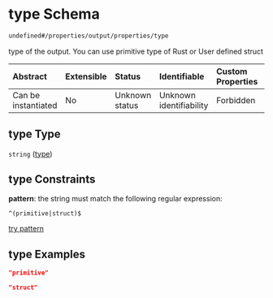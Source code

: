 # type Schema

```txt
undefined#/properties/output/properties/type
```

type of the output. You can use primitive type of Rust or User defined struct

| Abstract            | Extensible | Status         | Identifiable            | Custom Properties | Additional Properties | Access Restrictions | Defined In                                                                     |
| :------------------ | :--------- | :------------- | :---------------------- | :---------------- | :-------------------- | :------------------ | :----------------------------------------------------------------------------- |
| Can be instantiated | No         | Unknown status | Unknown identifiability | Forbidden         | Allowed               | none                | [algorithm\_lens.json\*](../../out/algorithm_lens.json "open original schema") |

## type Type

`string` ([type](algorithm_lens-properties-output-properties-type.md))

## type Constraints

**pattern**: the string must match the following regular expression:&#x20;

```regexp
^(primitive|struct)$
```

[try pattern](https://regexr.com/?expression=%5E\(primitive%7Cstruct\)%24 "try regular expression with regexr.com")

## type Examples

```json
"primitive"
```

```json
"struct"
```
